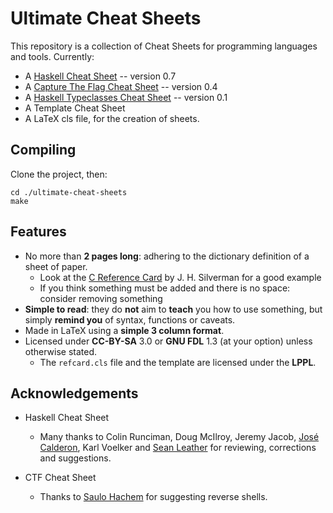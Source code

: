 Ultimate Cheat Sheets
=====================

This repository is a collection of Cheat Sheets for programming languages and
tools.  Currently:

* A [Haskell Cheat Sheet] -- version 0.7
* A [Capture The Flag Cheat Sheet] -- version 0.4
* A [Haskell Typeclasses Cheat Sheet] -- version 0.1
* A Template Cheat Sheet
* A LaTeX cls file, for the creation of sheets.


Compiling
---------

Clone the project, then:

    cd ./ultimate-cheat-sheets
    make



Features
--------

* No more than **2 pages long**: adhering to the dictionary definition of a sheet of paper.
	* Look at the [C Reference Card] by J. H. Silverman for a good example
	* If you think something must be added and there is no space: consider removing something
* **Simple to read**: they do **not** aim to **teach** you how to use something, but simply
  **remind you** of syntax, functions or caveats.
* Made in LaTeX using a **simple 3 column format**.
* Licensed under **CC-BY-SA** 3.0 or **GNU FDL** 1.3  (at your option)  unless otherwise stated.
	* The `refcard.cls` file and the template are licensed under the **LPPL**.


Acknowledgements
----------------

* Haskell Cheat Sheet
	* Many thanks to
	  Colin Runciman,
	  Doug McIlroy,
	  Jeremy Jacob,
	  [José Calderon](https://github.com/jmct),
	  Karl Voelker and
	  [Sean Leather](https://github.com/spl)
	  for reviewing, corrections and suggestions.

* CTF Cheat Sheet
	* Thanks to [Saulo Hachem](https://github.com/sauloh) for suggesting reverse shells.

[C Reference Card]: http://www.math.brown.edu/~jhs/ReferenceCards/CRefCard.v2.2.pdf
[Haskell Cheat Sheet]: https://github.com/rudymatela/ultimate-cheat-sheets/releases/download/haskell-v0.7/haskell-ucs-0.7.pdf
[Haskell Typeclasses Cheat Sheet]: https://github.com/rudymatela/ultimate-cheat-sheets/releases/download/haskell-tc-v0.1/haskell-tc-ucs-0.1.pdf
[Capture The Flag Cheat Sheet]: https://github.com/rudymatela/ultimate-cheat-sheets/releases/download/ctf-v0.4/ctf-ucs-0.4.pdf
